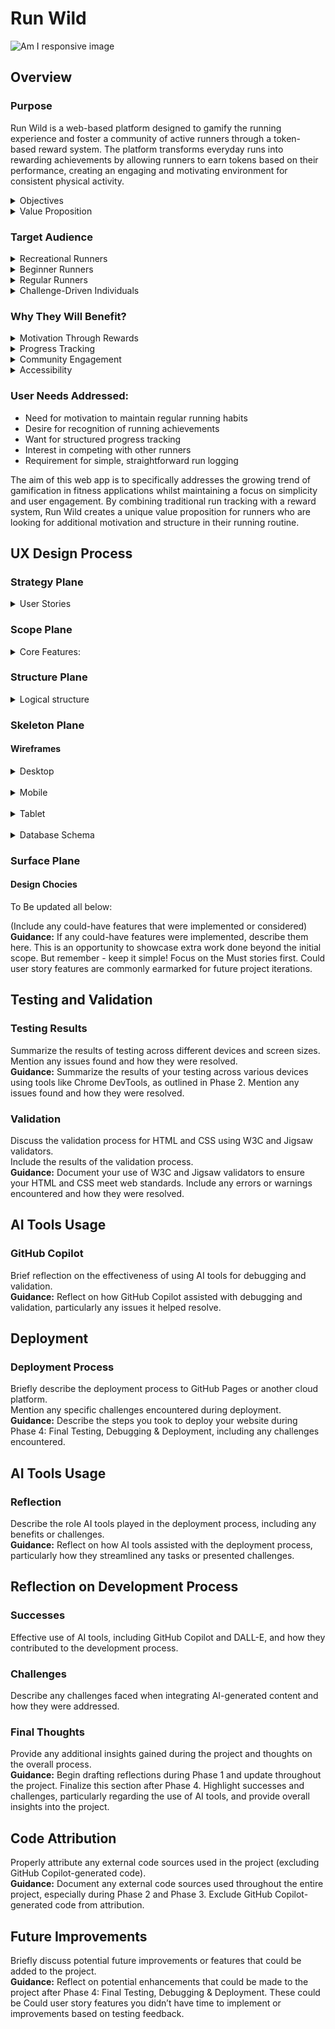 # Run Wild

![Am I responsive image]()

## Overview

### Purpose
Run Wild is a web-based platform designed to gamify the running experience and foster a community of active runners through a token-based reward system. The platform transforms everyday runs into rewarding achievements by allowing runners to earn tokens based on their performance, creating an engaging and motivating environment for consistent physical activity.

<details>
<summary>Objectives</summary>

1. **Motivate Regular Exercise**: By implementing a token reward system, the platform encourages users to maintain consistent running haibits.
2. **Foster Competition**: Create healthy competition through a global leaderboard system that recognises both dedication and performance.
3. **Build Community**: Develop a space where runners can compete and compare their achievements with others, creating a sense of belonging and mutual motivation.

</details>

<details>
<summary>Value Proposition</summary>

- Transforms routine running activities into rewarding experiences
<br>
- Provides immediate feedback and recognition for running achievements
<br>
- Creates a structured system for tracking progress and improvement
<br>
- Offers a competitive element that maintains long-term engagement
<br>
- Delivers a simple, streamlined experience focused on running metrics that matter

</details>

### Target Audience

<details>
<summary>Recreational Runners</summary>
- Age Range: 18+ years old
<br>
- Running Experience: Beginner to intermediate runners
<br>
- Motivation: Seeking additional motivation and structure in their running routine

</details>

<details>
<summary>Beginner Runners</summary>
- Looking for motivation to establish consistent running habits
<br>
- Interested in tracking progress and improvement
<br>
- Need positive reinforcement to maintain commitment
<br>
- Value clear metrics and achievable goals
  
</details>

<details>
<summary>Regular Runners</summary>
- Seeking new ways to stay motivated
<br>
- Interested in competing with others
<br>
- Want to track their performance metrics
<br>
- Looking for recognition of their efforts
</details>

<details>
<summary>Challenge-Driven Individuals</summary>
- Motivated by competition and achievements
<br>
- Enjoy collecting rewards and tracking statistics
<br>
- Like to compare their performance with others
<br>
- Appreciate structured goal systems
</details>

### Why They Will Benefit?

<details>
<summary>Motivation Through Rewards</summary>

- Immediate gratification through token earnings
- Visual representation of progress
- Clear connection between effort and rewards

</details>

<details>
<summary>Progress Tracking</summary>

- Detailed run history
- Performance metrics tracking
- Clear visibility of improvement over time

</details>

<details>
<summary>Community Engagement</summary>

- Global leaderboard participation
- Competitive element
- Sense of belonging to a running community

</details>

<details>
<summary>Accessibility</summary>

- Simple, user-friendly interface
- Clear token earning structure
- Easy submission process for runs

</details>

### User Needs Addressed:

- Need for motivation to maintain regular running habits
- Desire for recognition of running achievements
- Want for structured progress tracking
- Interest in competing with other runners
- Requirement for simple, straightforward run logging

The aim of this web app is to specifically addresses the growing trend of gamification in fitness applications whilst maintaining a focus on simplicity and user engagement. By combining traditional run tracking with a reward system, Run Wild creates a unique value proposition for runners who are looking for additional motivation and structure in their running routine.

## UX Design Process

### Strategy Plane

<details>
<summary>User Stories</summary>

### Must Have Features

#### <u>Quest Management</u>

**User Story:** As a site user, I can view a paginated list of quests so that I can select which run I want to view. 

<details>
<summary>Acceptance Criteria:</summary>

- Given more than one quest in the database, these multiple quests are listed
- When a user opens the main page a list of quests is seen
- The user sees all quests titles with pagination to choose what to complete

</details>

#### <u>Run Tracking</u>

**User Story:** As a user I can submit my run details so that I can earn tokens

<details>
<summary>Acceptance Criteria:</summary>
  
- User can input completion time
- Submission process:
  - Confirms submission success
  - Displays tokens earned
- User can update and delete runs

</details>

#### <u>User Authentication</u>

**User Story:** As a registered user I can log into my account so that I can access my running history and tokens

<details>
<summary>Acceptance Criteria:</summary>
  
- User can log in using email/username and password

</details>

**User Story:** As a new user I want to register for an account so that I can track my runs and earn tokens

<details>
<summary>Acceptance Criteria:</summary>
  
- User can create account using email and password
- Profile is automatically created upon registration
- Initial token balance is set to 0
- Password must meet minimum security requirements:
  - At least 8 characters
  - Contains at least one number
  - Contains at least one special character

</details>

#### <u>Responsive Design</u>

**User Story:** As a user I want the site to be responsive so that I can use on any device

<details>
<summary>Acceptance Criteria:</summary>
  
- Site is usable on desktop, tablet, and mobile devices
- Layout adjusts appropriately to different screen sizes

</details>

#### <u>Accessibility</u>

**User Story:** As a User I require the site to be accessible so that I can utilise the website fully, regardless of potential visual impairments

<details>
<summary>Acceptance Criteria:</summary>
  
- Colour contrast, fonts, images and screen reading capabilities adhered to
- Good use of semantic elements

</details>

#### <u>Token System</u>

**User Story:** As a user I want to earn tokens so that can feel rewarded for my run

<details>
<summary>Acceptance Criteria:</summary>
  
- Token calculation:
  - Base rate: 10 tokens per km

- System must:
  - Calculate tokens instantly
  - Display calculation breakdown
  - Update user's total balance

- Transaction details include:
  - Date and time
  - Amount earned
  - Running total

- Notifications:
  - Immediate token earning notification

</details>

### Should Have Features

#### <u>Leaderboard</u>

**User Story:** As a user I want a leaderboard so that I can see how I rank against others

<details>
<summary>Acceptance Criteria:</summary>
  
- Leaderboard shows:
  - Total tokens earned

- Privacy:
  - Only shows display names

</details>

#### <u>Enhanced Token System</u>

**User Story:** As a user I want to have more token bonus so that I can gain more tokens

<details>
<summary>Acceptance Criteria:</summary>
  
- Pace bonuses:
  - Sub 4:00 min/km: +15 tokens/km
  - Sub 5:00 min/km: +10 tokens/km
  - Sub 6:00 min/km: +5 tokens/km


- Personal best bonus:
  - +5 tokens if personal best for route is achieved

- Difficulty bonus:
  - No bonus for easy
  - +5 for medium
  - +10 for hard

</details>

</details>

### Scope Plane

<details>
<summary>Core Features:</summary>

- User authentication and profile management
- Running activity tracking and logging
- Token achievement system
- Leaderboards

</details>

### Structure Plane

<details>
<summary>Logical structure</summary>

The application follows a logical structure where users can:

- Register/Login to access their personal dashboard
- Log and track running activities
- Earn tokens based on activity completion
- View their ranking on various leaderboards

</details>

### Skeleton Plane

#### Wireframes

<details>
<summary>Desktop</summary>

![desktop wireframes](assets/README_images/WF_desktop_home.png)
![desktop wireframes](assets/README_images/WF_desktop_quest_about_leader.png)
![desktop wireframes](assets/README_images/WF_desktop_quest_page.png)

</details>
<br>
<details>
<summary>Mobile</summary> 

![mobile wireframes](assets/README_images/WF_mobile_index.png)
![mobile wireframes](assets/README_images/WF_mobile_quest_post.png)
![mobile wireframes](assets/README_images/WF_mobile_quest_page.png)
![mobile wireframes](assets/README_images/WF_mobile_about_leader.png)

</details>
<br>
<details>
<summary>Tablet</summary> 

![tablet wireframes](assets/README_images/WF_tablet_home.png)
![tablet wireframes](assets/README_images/WF_tablet_quest_post.png)
![tablet wireframes](assets/README_images/WF_tablet_about_quest_leader.png)

</details>
<br>
<details>
<summary>Database Schema</summary> 

![Database Schema](assets/README_images/ERD_Final.png)

</details>

### Surface Plane

#### Design Chocies


To Be updated all below:


(Include any could-have features that were implemented or considered)  
**Guidance:** If any could-have features were implemented, describe them here. This is an opportunity to showcase extra work done beyond the initial scope. But remember - keep it simple! Focus on the Must stories first. Could user story features are commonly earmarked for future project iterations.



## Testing and Validation

### Testing Results
Summarize the results of testing across different devices and screen sizes.  
Mention any issues found and how they were resolved.  
**Guidance:** Summarize the results of your testing across various devices using tools like Chrome DevTools, as outlined in Phase 2. Mention any issues found and how they were resolved.

### Validation
Discuss the validation process for HTML and CSS using W3C and Jigsaw validators.  
Include the results of the validation process.  
**Guidance:** Document your use of W3C and Jigsaw validators to ensure your HTML and CSS meet web standards. Include any errors or warnings encountered and how they were resolved.

## AI Tools Usage

### GitHub Copilot
Brief reflection on the effectiveness of using AI tools for debugging and validation.  
**Guidance:** Reflect on how GitHub Copilot assisted with debugging and validation, particularly any issues it helped resolve.

## Deployment

### Deployment Process
Briefly describe the deployment process to GitHub Pages or another cloud platform.  
Mention any specific challenges encountered during deployment.  
**Guidance:** Describe the steps you took to deploy your website during Phase 4: Final Testing, Debugging & Deployment, including any challenges encountered.

## AI Tools Usage

### Reflection
Describe the role AI tools played in the deployment process, including any benefits or challenges.  
**Guidance:** Reflect on how AI tools assisted with the deployment process, particularly how they streamlined any tasks or presented challenges.

## Reflection on Development Process

### Successes
Effective use of AI tools, including GitHub Copilot and DALL-E, and how they contributed to the development process.

### Challenges
Describe any challenges faced when integrating AI-generated content and how they were addressed.

### Final Thoughts
Provide any additional insights gained during the project and thoughts on the overall process.  
**Guidance:** Begin drafting reflections during Phase 1 and update throughout the project. Finalize this section after Phase 4. Highlight successes and challenges, particularly regarding the use of AI tools, and provide overall insights into the project.

## Code Attribution
Properly attribute any external code sources used in the project (excluding GitHub Copilot-generated code).  
**Guidance:** Document any external code sources used throughout the entire project, especially during Phase 2 and Phase 3. Exclude GitHub Copilot-generated code from attribution.

## Future Improvements
Briefly discuss potential future improvements or features that could be added to the project.  
**Guidance:** Reflect on potential enhancements that could be made to the project after Phase 4: Final Testing, Debugging & Deployment. These could be Could user story features you didn’t have time to implement or improvements based on testing feedback.